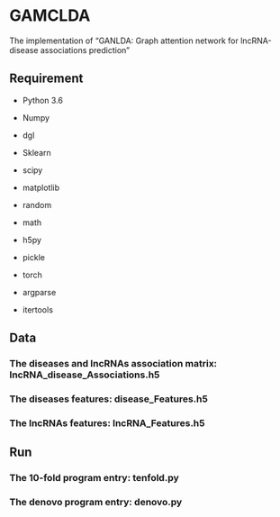# GAMCLDA
The implementation of “GANLDA: Graph attention network for lncRNA-disease associations prediction”

## Requirement

- Python 3.6

- Numpy

- dgl

- Sklearn

- scipy

- matplotlib

- random

- math

- h5py

- pickle

- torch

- argparse

- itertools

## Data 
### The diseases and lncRNAs association matrix: lncRNA_disease_Associations.h5
### The diseases features: disease_Features.h5
### The lncRNAs features: lncRNA_Features.h5

## Run
### The 10-fold program entry: tenfold.py
### The denovo program entry: denovo.py

